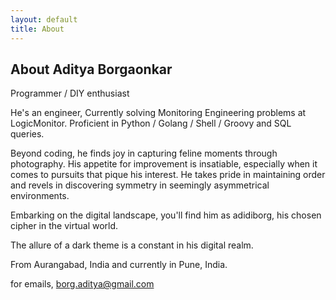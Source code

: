 ```yaml
---
layout: default
title: About
---
```

## About Aditya Borgaonkar

Programmer / DIY enthusiast

He's an engineer, Currently solving Monitoring Engineering problems at LogicMonitor. Proficient in Python / Golang / Shell / Groovy and SQL queries.

Beyond coding, he finds joy in capturing feline moments through photography. His appetite for improvement is insatiable, especially when it comes to pursuits that pique his interest. He takes pride in maintaining order and revels in discovering symmetry in seemingly asymmetrical environments.

Embarking on the digital landscape, you'll find him as adidiborg, his chosen cipher in the virtual world.

The allure of a dark theme is a constant in his digital realm.

From Aurangabad, India and currently in Pune, India.

for emails, borg.aditya@gmail.com
